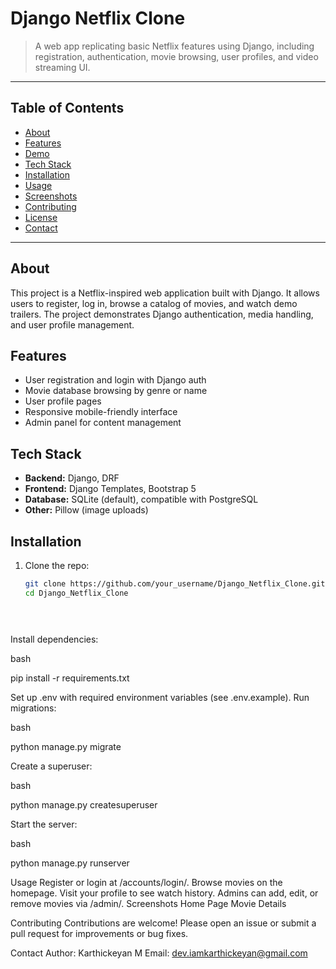# Django Netflix Clone

> A web app replicating basic Netflix features using Django, including registration, authentication, movie browsing, user profiles, and video streaming UI.

---

## Table of Contents

- [About](#about)
- [Features](#features)
- [Demo](#demo)
- [Tech Stack](#tech-stack)
- [Installation](#installation)
- [Usage](#usage)
- [Screenshots](#screenshots)
- [Contributing](#contributing)
- [License](#license)
- [Contact](#contact)

---

## About

This project is a Netflix-inspired web application built with Django. It allows users to register, log in, browse a catalog of movies, and watch demo trailers. The project demonstrates Django authentication, media handling, and user profile management.

## Features

- User registration and login with Django auth
- Movie database browsing by genre or name
- User profile pages
- Responsive mobile-friendly interface
- Admin panel for content management

<!--## Demo

- [Live Demo](https://your-demo-link.com) *(if available)*
-->

## Tech Stack

- **Backend:** Django, DRF
- **Frontend:** Django Templates, Bootstrap 5
- **Database:** SQLite (default), compatible with PostgreSQL
- **Other:** Pillow (image uploads)

## Installation

1. Clone the repo:
   ```bash
   git clone https://github.com/your_username/Django_Netflix_Clone.git
   cd Django_Netflix_Clone


                
Install dependencies:

          

bash


pip install -r requirements.txt


                
Set up .env with required environment variables (see .env.example).
Run migrations:

          

bash


python manage.py migrate


                
Create a superuser:

          

bash


python manage.py createsuperuser


                
Start the server:

          

bash


python manage.py runserver


                
Usage
Register or login at /accounts/login/.
Browse movies on the homepage.
Visit your profile to see watch history.
Admins can add, edit, or remove movies via /admin/.
Screenshots
Home Page
Movie Details

Contributing
Contributions are welcome! Please open an issue or submit a pull request for improvements or bug fixes.

<!--License
MIT-->

Contact
Author: Karthickeyan M
Email: dev.iamkarthickeyan@gmail.com

